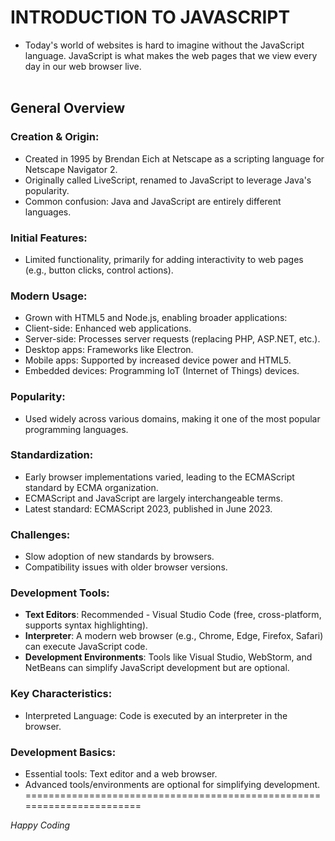 # INTRODUCTION TO JAVASCRIPT

- Today's world of websites is hard to imagine without the JavaScript language. JavaScript is what makes the web pages that we view every day in our web browser live.
<br></br>

## General Overview

### Creation & Origin:

- Created in 1995 by Brendan Eich at Netscape as a scripting language for Netscape Navigator 2.
- Originally called LiveScript, renamed to JavaScript to leverage Java's popularity.
- Common confusion: Java and JavaScript are entirely different languages.

### Initial Features:

- Limited functionality, primarily for adding interactivity to web pages (e.g., button clicks, control actions).

### Modern Usage:

- Grown with HTML5 and Node.js, enabling broader applications:
- Client-side: Enhanced web applications.
- Server-side: Processes server requests (replacing PHP, ASP.NET, etc.).
- Desktop apps: Frameworks like Electron.
- Mobile apps: Supported by increased device power and HTML5.
- Embedded devices: Programming IoT (Internet of Things) devices.

### Popularity:

- Used widely across various domains, making it one of the most popular programming languages.

### Standardization:

- Early browser implementations varied, leading to the ECMAScript standard by ECMA organization.
- ECMAScript and JavaScript are largely interchangeable terms.
- Latest standard: ECMAScript 2023, published in June 2023.

### Challenges:
- Slow adoption of new standards by browsers.
- Compatibility issues with older browser versions.

### Development Tools:

- **Text Editors**: Recommended - Visual Studio Code (free, cross-platform, supports syntax highlighting).
- **Interpreter**: A modern web browser (e.g., Chrome, Edge, Firefox, Safari) can execute JavaScript code.
- **Development Environments**: Tools like Visual Studio, WebStorm, and NetBeans can simplify JavaScript development but are optional.

### Key Characteristics:

- Interpreted Language: Code is executed by an interpreter in the browser.

### Development Basics:
- Essential tools: Text editor and a web browser.
- Advanced tools/environments are optional for simplifying development.
=======================================================================

*Happy Coding*
